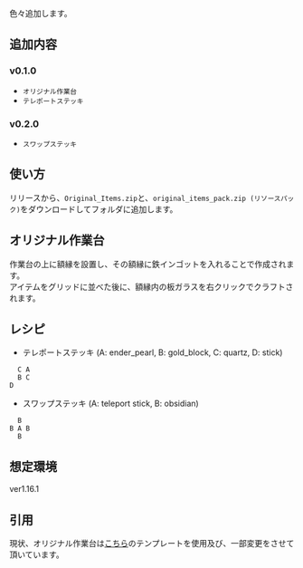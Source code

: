 色々追加します。

## 追加内容
### v0.1.0
- `オリジナル作業台`
- `テレポートステッキ`

### v0.2.0
- `スワップステッキ`

## 使い方
リリースから、`Original_Items.zip`と、`original_items_pack.zip (リソースパック)`をダウンロードしてフォルダに追加します。

## オリジナル作業台
作業台の上に額縁を設置し、その額縁に鉄インゴットを入れることで作成されます。  
アイテムをグリッドに並べた後に、額縁内の板ガラスを右クリックでクラフトされます。  

## レシピ
- テレポートステッキ (A: ender_pearl, B: gold_block, C: quartz, D: stick)
```
  C A
  B C
D  
```

- スワップステッキ (A: teleport stick, B: obsidian)
```
  B
B A B
  B  
```

## 想定環境
ver1.16.1

## 引用
現状、オリジナル作業台は[こちら](https://sensenba.hatenablog.com/entry/2021/05/03/153317)のテンプレートを使用及び、一部変更をさせて頂いています。
